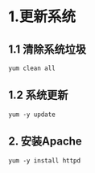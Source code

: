 # 1.更新系统

## 1.1 清除系统垃圾

```
yum clean all
```

## 1.2 系统更新

```
yum -y update
```

## 2. 安装Apache

```
yum -y install httpd
```

